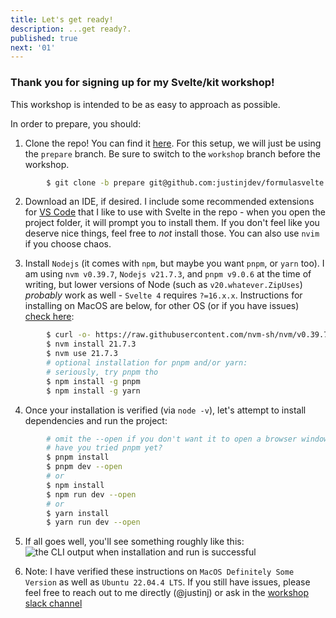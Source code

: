 ```yaml
---
title: Let's get ready!
description: ...get ready?.
published: true
next: '01'
---
```


### Thank you for signing up for my Svelte/kit workshop!

This workshop is intended to be as easy to approach as possible.

In order to prepare, you should:

1. Clone the repo! You can find it [here](https://www.github.com/justinjdev/formulasvelte). For this setup, we will just be using the `prepare` branch. Be sure to switch to the `workshop` branch before the workshop.

```bash
        $ git clone -b prepare git@github.com:justinjdev/formulasvelte.git
```

2. Download an IDE, if desired. I include some recommended extensions for [VS Code](https://code.visualstudio.com/download) that I like to use with Svelte in the repo - when you open the project folder, it will prompt you to install them. If you don't feel like you deserve nice things, feel free to _not_ install those. You can also use `nvim` if you choose chaos.

3. Install `Nodejs` (it comes with `npm`, but maybe you want `pnpm`, or `yarn` too). I am using `nvm v0.39.7`, `Nodejs v21.7.3`, and `pnpm v9.0.6` at the time of writing, but lower versions of Node (such as `v20.whatever.ZipUses`) _probably_ work as well - `Svelte 4` requires `?=16.x.x`. Instructions for installing on MacOS are below, for other OS (or if you have issues) [check here](https://github.com/nvm-sh/nvm?tab=readme-ov-file#install--update-script):

```bash
        $ curl -o- https://raw.githubusercontent.com/nvm-sh/nvm/v0.39.7/install.sh | bash
        $ nvm install 21.7.3
        $ nvm use 21.7.3
        # optional installation for pnpm and/or yarn:
        # seriously, try pnpm tho
        $ npm install -g pnpm
        $ npm install -g yarn
```

4. Once your installation is verified (via `node -v`), let's attempt to install dependencies and run the project:

```bash
        # omit the --open if you don't want it to open a browser window for you!
        # have you tried pnpm yet?
        $ pnpm install
        $ pnpm dev --open
        # or
        $ npm install
        $ npm run dev --open
        # or
        $ yarn install
        $ yarn run dev --open
```

5. If all goes well, you'll see something roughly like this:  
   ![the CLI output when installation and run is successful](/assets/screenshots/successful_install.png)

6. Note: I have verified these instructions on `MacOS Definitely Some Version` as well as `Ubuntu 22.04.4 LTS`. If you still have issues, please feel free to reach out to me directly (@justinj) or ask in the [workshop slack channel](#)
